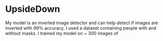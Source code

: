 # UpsideDown
My model is an inverted image detector and can help detect if images are inverted with 99% accuracy.  I used a dataset containing people with and without masks. I trained my model on ~ 300 images of 
